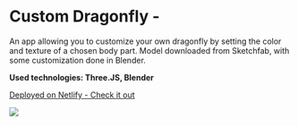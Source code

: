 # Custom Dragonfly -

An app allowing you to customize your own dragonfly by setting the color and texture of a chosen body part.
Model downloaded from Sketchfab, with some customization done in Blender.

<b>Used technologies: Three.JS, Blender</b>

[Deployed on Netlify - Check it out](https://customize-your-dragonfly.netlify.app/)

![](dragonfly.gif)
